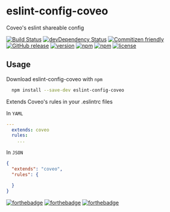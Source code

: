 # eslint-config-coveo

Coveo's eslint shareable config

[![Build Status](https://travis-ci.org/coveo/eslint-config-coveo.svg?branch=master)](https://travis-ci.org/coveo/eslint-config-coveo)
[![devDependency Status](https://david-dm.org/coveo/eslint-config-coveo/dev-status.svg)](https://david-dm.org/coveo/eslint-config-coveo#info=devDependencies)
[![Commitizen friendly](https://img.shields.io/badge/commitizen-friendly-brightgreen.svg)](http://commitizen.github.io/cz-cli/)
[![GitHub release](https://img.shields.io/github/release/coveo/eslint-config-coveo.svg)](https://github.com/coveo/eslint-config-coveo/releases/)
[![version](https://img.shields.io/npm/v/eslint-config-coveo.svg)](https://www.npmjs.org/package/eslint-config-coveo)
[![npm](https://img.shields.io/npm/dt/eslint-config-coveo.svg)](https://www.npmjs.org/package/eslint-config-coveo)
[![npm](https://img.shields.io/npm/dm/eslint-config-coveo.svg)](https://www.npmjs.org/package/eslint-config-coveo)
[![license](https://img.shields.io/github/license/coveo/eslint-config-coveo.svg)](https://github.com/coveo/eslint-config-coveo/blob/master/LICENSE)

## Usage

Download eslint-config-coveo with `npm`

```sh
  npm install --save-dev eslint-config-coveo
```

Extends Coveo's rules in your .eslintrc files

In `YAML`

```yaml
---
  extends: coveo
  rules:
    ...
```

In `JSON`

```json
{
  "extends": "coveo",
  "rules": {

  }
}
```

[![forthebadge](http://forthebadge.com/images/badges/built-with-love.svg)](http://forthebadge.com)
[![forthebadge](http://forthebadge.com/images/badges/built-by-developers.svg)](http://forthebadge.com)
[![forthebadge](http://forthebadge.com/images/badges/uses-js.svg)](http://forthebadge.com)
